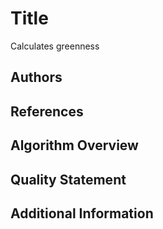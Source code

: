 # Title <!-- Replace 'Title' and this comment with a title or name of your algorithm -->
Calculates greenness<!-- Replace this entire line with a short description of your algorithm -->

## Authors
<!-- Replace this comment with a list of the authors of the algorithm pointing out who the main contacts are -->

## References
<!-- Replace this comment with References to your algorithm and what decisions (Rationale) went into choosing your algorithm -->

## Algorithm Overview
<!-- Replace this comment with descriptions of your algorithm, including assumptions, and what values it produces --> 

## Quality Statement
<!-- Replace this comment with statements regarding what conditions the algorithm was tested under, known failure conditions, and any other conditions it should work under but weren't tested -->

## Additional Information
<!-- Replace this comment with links and references to additional information relevant to your algorithm -->
